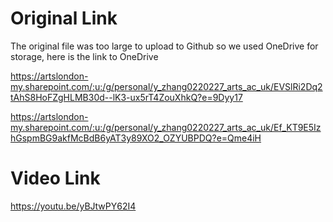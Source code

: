 # Original Link
The original file was too large to upload to Github so we used OneDrive for storage, here is the link to OneDrive

https://artslondon-my.sharepoint.com/:u:/g/personal/y_zhang0220227_arts_ac_uk/EVSlRi2Dq2tAhS8HoFZgHLMB30d--lK3-ux5rT4ZouXhkQ?e=9Dyy17

https://artslondon-my.sharepoint.com/:u:/g/personal/y_zhang0220227_arts_ac_uk/Ef_KT9E5IzhGspmBG9akfMcBdB6yAT3y89XO2_OZYUBPDQ?e=Qme4iH

# Video Link

https://youtu.be/yBJtwPY62I4
